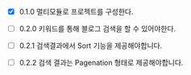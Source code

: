 - [x] 0.1.0 멀티모듈로 프로젝트를 구성한다.
- [ ] 0.2.0 키워드를 통해 블로그 검색을 할 수 있어야한다.
- [ ] 0.2.1 검색결과에서 Sort 기능을 제공해야합니다.
- [ ] 0.2.2 검색 결과는 Pagenation 형태로 제공해야합니다.

